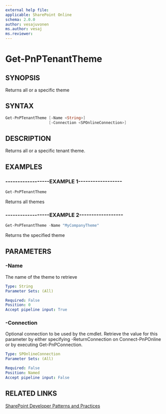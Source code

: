 ```yaml
---
external help file:
applicable: SharePoint Online
schema: 2.0.0
author: vesajuvonen
ms.author: vesaj
ms.reviewer:
---
```

# Get-PnPTenantTheme

## SYNOPSIS
Returns all or a specific theme

## SYNTAX 

```powershell
Get-PnPTenantTheme [-Name <String>]
                   [-Connection <SPOnlineConnection>]
```

## DESCRIPTION
Returns all or a specific tenant theme.

## EXAMPLES

### ------------------EXAMPLE 1------------------
```powershell
Get-PnPTenantTheme
```

Returns all themes

### ------------------EXAMPLE 2------------------
```powershell
Get-PnPTenantTheme -Name "MyCompanyTheme"
```

Returns the specified theme

## PARAMETERS

### -Name
The name of the theme to retrieve

```yaml
Type: String
Parameter Sets: (All)

Required: False
Position: 0
Accept pipeline input: True
```

### -Connection
Optional connection to be used by the cmdlet. Retrieve the value for this parameter by either specifying -ReturnConnection on Connect-PnPOnline or by executing Get-PnPConnection.

```yaml
Type: SPOnlineConnection
Parameter Sets: (All)

Required: False
Position: Named
Accept pipeline input: False
```

## RELATED LINKS

[SharePoint Developer Patterns and Practices](http://aka.ms/sppnp)
